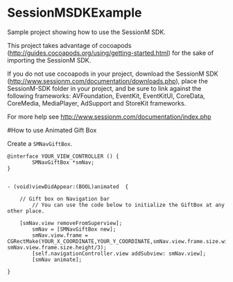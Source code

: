 SessionMSDKExample
==================
Sample project showing how to use the SessionM SDK. 

This project takes advantage of cocoapods (http://guides.cocoapods.org/using/getting-started.html) for the sake of importing the SessionM SDK.

If you do not use cocoapods in your project, download the SessionM SDK (http://www.sessionm.com/documentation/downloads.php), place the SessionM-SDK folder in your project, and be sure to link against the following frameworks: AVFoundation, EventKit, EventKitUI, CoreData, CoreMedia, MediaPlayer, AdSupport and StoreKit frameworks.

For more help see http://www.sessionm.com/documentation/index.php

#How to use Animated Gift Box

Create a `SMNavGiftBox`.

	@interface YOUR_VIEW_CONTROLLER () {
    		SMNavGiftBox *smNav;
	}	


	- (void)viewDidAppear:(BOOL)animated  {
    	
		// Gift box on Navigation bar
    		// You can use the code below to initialize the GiftBox at any other place.
    		
		[smNav.view removeFromSuperview];
    		smNav = [SMNavGiftBox new];
    		smNav.view.frame = CGRectMake(YOUR_X_COORDINATE,YOUR_Y_COORDINATE,smNav.view.frame.size.width/3, smNav.view.frame.size.height/3);
    		[self.navigationController.view addSubview: smNav.view];
    		[smNav animate];
 
	}	

